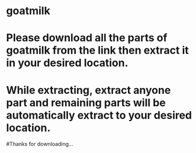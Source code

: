 # goatmilk
# Please download all the parts of goatmilk from the link then extract it in your desired location.
# While extracting, extract anyone part and remaining parts will be automatically extract to your desired location.

#Thanks for downloading...
